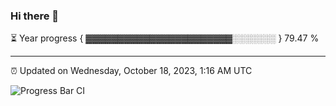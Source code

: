 ### Hi there 👋

⏳ Year progress { ▓▓▓▓▓▓▓▓▓▓▓▓▓▓▓▓▓▓▓▓▓▓▓░░░░░░░ } 79.47 %

---

⏰ Updated on Wednesday, October 18, 2023, 1:16 AM UTC

![Progress Bar CI](https://github.com/arthurbuhl/arthurbuhl/workflows/Progress%20Bar%20CI/badge.svg)
